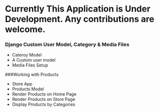# Currently This Application is Under Development. Any contributions are welcome.

### Django Custom User Model, Category & Media Files
* Cateroy Model
* A Custom user model
* Media Files Setup

###Working with Products
* Store App
* Products Model
* Render Products on Home Page
* Render Products on Store Page
* Display Products by Categories
